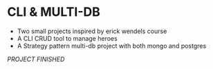 # CLI & MULTI-DB

- Two small projects inspired by erick wendels course
- A CLI CRUD tool to manage heroes 
- A Strategy pattern multi-db project with both mongo and postgres 

*PROJECT FINISHED* 